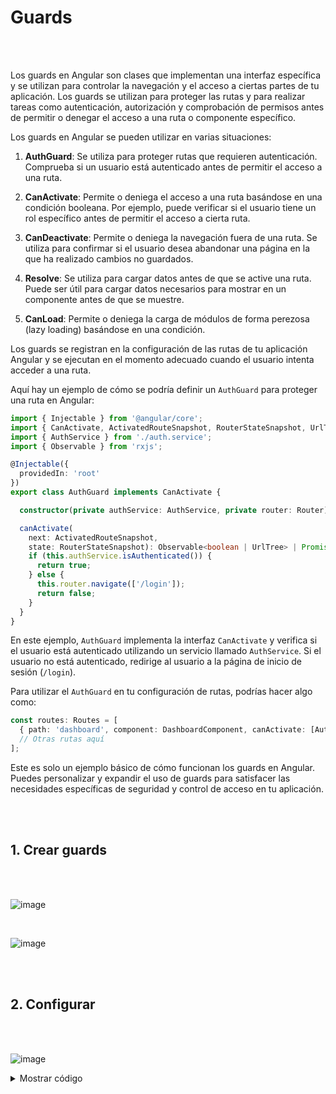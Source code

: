 # Guards 

<br>
<br>

Los guards en Angular son clases que implementan una interfaz específica y se utilizan para controlar la navegación y el acceso a ciertas partes de tu aplicación. Los guards se utilizan para proteger las rutas y para realizar tareas como autenticación, autorización y comprobación de permisos antes de permitir o denegar el acceso a una ruta o componente específico.

Los guards en Angular se pueden utilizar en varias situaciones:

1. **AuthGuard**: Se utiliza para proteger rutas que requieren autenticación. Comprueba si un usuario está autenticado antes de permitir el acceso a una ruta.

2. **CanActivate**: Permite o deniega el acceso a una ruta basándose en una condición booleana. Por ejemplo, puede verificar si el usuario tiene un rol específico antes de permitir el acceso a cierta ruta.

3. **CanDeactivate**: Permite o deniega la navegación fuera de una ruta. Se utiliza para confirmar si el usuario desea abandonar una página en la que ha realizado cambios no guardados.

4. **Resolve**: Se utiliza para cargar datos antes de que se active una ruta. Puede ser útil para cargar datos necesarios para mostrar en un componente antes de que se muestre.

5. **CanLoad**: Permite o deniega la carga de módulos de forma perezosa (lazy loading) basándose en una condición.

Los guards se registran en la configuración de las rutas de tu aplicación Angular y se ejecutan en el momento adecuado cuando el usuario intenta acceder a una ruta.

Aquí hay un ejemplo de cómo se podría definir un `AuthGuard` para proteger una ruta en Angular:

```typescript
import { Injectable } from '@angular/core';
import { CanActivate, ActivatedRouteSnapshot, RouterStateSnapshot, UrlTree, Router } from '@angular/router';
import { AuthService } from './auth.service';
import { Observable } from 'rxjs';

@Injectable({
  providedIn: 'root'
})
export class AuthGuard implements CanActivate {

  constructor(private authService: AuthService, private router: Router) {}

  canActivate(
    next: ActivatedRouteSnapshot,
    state: RouterStateSnapshot): Observable<boolean | UrlTree> | Promise<boolean | UrlTree> | boolean | UrlTree {
    if (this.authService.isAuthenticated()) {
      return true;
    } else {
      this.router.navigate(['/login']);
      return false;
    }
  }
}
```

En este ejemplo, `AuthGuard` implementa la interfaz `CanActivate` y verifica si el usuario está autenticado utilizando un servicio llamado `AuthService`. Si el usuario no está autenticado, redirige al usuario a la página de inicio de sesión (`/login`).

Para utilizar el `AuthGuard` en tu configuración de rutas, podrías hacer algo como:

```typescript
const routes: Routes = [
  { path: 'dashboard', component: DashboardComponent, canActivate: [AuthGuard] },
  // Otras rutas aquí
];
```

Este es solo un ejemplo básico de cómo funcionan los guards en Angular. Puedes personalizar y expandir el uso de guards para satisfacer las necesidades específicas de seguridad y control de acceso en tu aplicación.

<br>
<br>

## 1. Crear guards

<br>
<br>

![image](https://user-images.githubusercontent.com/31961588/171080528-0968a59b-5004-4eb1-8037-91b27a8972a1.png)

<br>


![image](https://user-images.githubusercontent.com/31961588/171080564-ce7ac621-a507-402c-bc07-1fe3d92fa811.png)

<br>
<br>

## 2. Configurar 

<br>
<br>

![image](https://user-images.githubusercontent.com/31961588/171080810-a4b8c925-5687-4219-a654-998497e5b297.png)

<details><summary>Mostrar código</summary>

<p>   
    
```TypeScript
import { Injectable } from '@angular/core';
import { Router,ActivatedRouteSnapshot, CanActivate, RouterStateSnapshot, UrlTree } from '@angular/router';
import { Observable } from 'rxjs';
import { AuthService } from '../usuario/auth.service';

@Injectable({
  providedIn: 'root'
})

export class AuthGuard implements CanActivate {

  constructor(private authService: AuthService,
    private router: Router) { }

    canActivate(
      next: ActivatedRouteSnapshot,
      state: RouterStateSnapshot): Observable<boolean> | Promise<boolean> | boolean {
      if (this.authService.isAuthenticated()) {
        if (this.isTokenExpirado()) {
          this.authService.logout();
          this.router.navigate(['/login']);
          return false;
        }
        return true;
      }
      this.router.navigate(['/login']);
      return false;
    }
    isTokenExpirado(): boolean {
      let token = this.authService.token;
      let payload = this.authService.obtenerDatosToken(token);
      let now = new Date().getTime() / 1000;
      if (payload.exp < now) {
        return true;
      }
      return false;
    }
    
}



```

</p>
</details>

<br>
<br>

